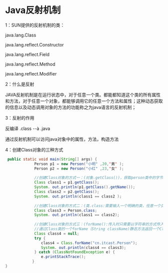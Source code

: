 # Java反射机制

1：SUN提供的反射机制的类：

java.lang.Class<T>

java.lang.reflect.Constructor<T>

java.lang.reflect.Field

java.lang.reflect.Method

java.lang.reflect.Modifier

2：什么是反射

JAVA反射机制是在运行状态中，对于任意一个类。都能都知道这个类的所有属性和方法，对于任意一个对象，都能够调用它的任意一个方法和属性；这种动态获取的信息以及动态调用对象的方法的功能称之为java语言的反射机制；

3：反射的作用

反编译 .class --à .java

通过反射机制可以访问java对象中的属性，方法，构造方法

4：创建Class对象的三种方式

```java
 public static void main(String[] args) {
             Person p1 = new Person("小明" ,20,'男' );
             Person p2 = new Person("小红" ,23,'女' );
   
             //创建Class对象的方式一：(对象.getClass())，获取person类中的字节码文件
             Class class1 = p1.getClass();
             System. out.println(p1.getClass().getName());
             Class class2 = p2.getClass();
             System. out.println(class1 == class2 );
             
             //创建Class对象的方式二：(类.class:需要输入一个明确的类，任意一个类型都有一个静态的class属性)
             Class class3 = Person.class;
             System. out.println(class1 == class2);
             
             //创建Class对象的方式三：(forName():传入时只需要以字符串的方式传入即可)
             //通过Class类的一个forName（String className)静态方法返回一个Class对象，className必须是全路径名称；
             Class class4 = null;
             try {
                class4 = Class.forName("cn.itcast.Person");
                System. out.println(class4 == class3);
             } catch (ClassNotFoundException e) {
                e.printStackTrace();
            }
}
```

